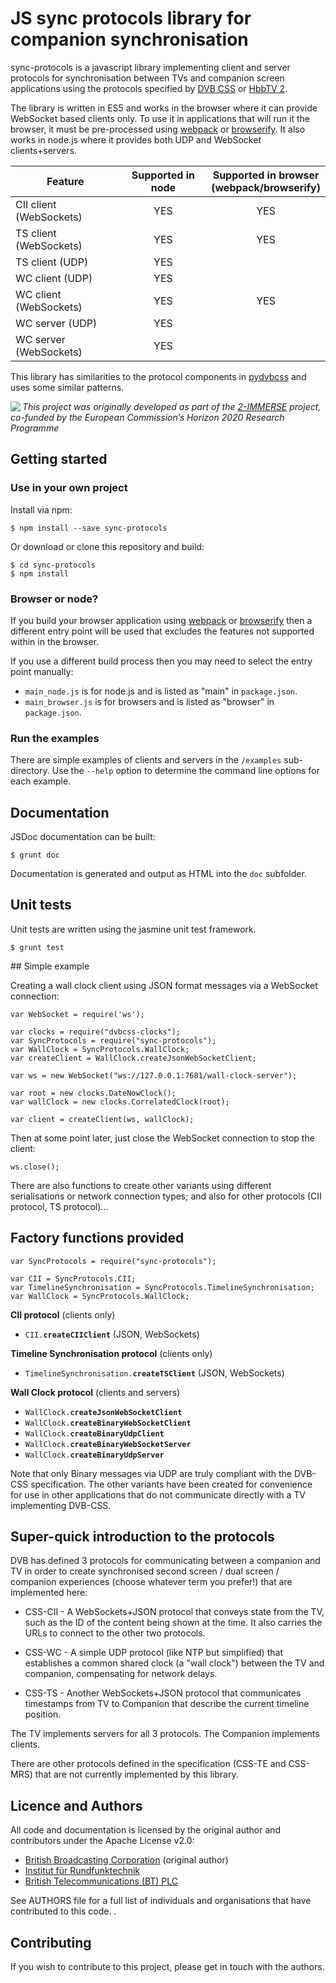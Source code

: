 # JS sync protocols library for companion synchronisation

sync-protocols is a javascript library implementing client and server protocols
for synchronisation between TVs and companion screen applications using the protocols
specified by [DVB CSS](http://www.etsi.org/standards-search?search=103+286&page=1&title=1&keywords=1&ed=1&sortby=1)
or [HbbTV 2](http://hbbtv.org/resource-library/). 
 
The library is written in ES5 and works in the browser where it can provide WebSocket based clients only. To use it in applications that will run it the browser, it must be pre-processed using [webpack](https://webpack.js.org/) or [browserify](http://browserify.org/). It also works in
node.js where it provides both UDP and WebSocket clients+servers.

|**Feature**             |**Supported in node**|**Supported in browser**<br/>(webpack/browserify) |
|------------------------|:------:|:-----------------------------------:|
|CII client (WebSockets) |  YES   | YES                                 |
|TS client (WebSockets)  |  YES   | YES                                 |
|TS client (UDP)         |  YES   |                                     |
|WC client (UDP)         |  YES   |                                     |
|WC client (WebSockets)  |  YES   | YES                                 |
|WC server (UDP)         |  YES   |                                     |
|WC server (WebSockets)  |  YES   | &nbsp;                              |

This library has similarities to the protocol components in [pydvbcss](https://github.com/bbc/pydvbcss)
and uses some similar patterns.

<img src="https://2immerse.eu/wp-content/uploads/2016/04/2-IMM_150x50.png" align="left"/><em>This project was originally developed as part of the <a href="https://2immerse.eu/">2-IMMERSE</a> project, co-funded by the European Commission’s <a hef="http://ec.europa.eu/programmes/horizon2020/">Horizon 2020</a> Research Programme</em>

## Getting started

### Use in your own project


Install via npm:

    $ npm install --save sync-protocols
    
Or download or clone this repository and build:

    $ cd sync-protocols
    $ npm install
    
### Browser or node?

If you build your browser application using [webpack](https://webpack.js.org/) or [browserify](http://browserify.org/) then a different entry point will be used
that excludes the features not supported within in the browser.

If you use a different build process then you may need to select the entry
point manually:

 * `main_node.js` is for node.js and is listed as "main" in `package.json`.
 * `main_browser.js` is for browsers and is listed as "browser" in `package.json`.

### Run the examples

There are simple examples of clients and servers in the `/examples` sub-directory.
Use the `--help` option to determine the command line options for each example.

## Documentation

JSDoc documentation can be built:

    $ grunt doc

Documentation is generated and output as HTML into the `doc` subfolder.


## Unit tests

Unit tests are written using the jasmine unit test framework.

    $ grunt test


## Simple example

Creating a wall clock client using JSON format messages via a WebSocket
connection:

    var WebSocket = require('ws');

    var clocks = require("dvbcss-clocks");
    var SyncProtocols = require("sync-protocols");
    var WallClock = SyncProtocols.WallClock;
    var createClient = WallClock.createJsonWebSocketClient;

    var ws = new WebSocket("ws://127.0.0.1:7681/wall-clock-server");

    var root = new clocks.DateNowClock();
    var wallClock = new clocks.CorrelatedClock(root);

    var client = createClient(ws, wallClock);

Then at some point later, just close the WebSocket connection to stop the client:

    ws.close();

There are also functions to create other variants using different serialisations
or network connection types; and also for other protocols (CII protocol, TS protocol)...

## Factory functions provided

    var SyncProtocols = require("sync-protocols");
    
    var CII = SyncProtocols.CII;
    var TimelineSynchronisation = SyncProtocols.TimelineSynchronisation;
    var WallClock = SyncProtocols.WallClock;


**CII protocol** (clients only)

* `CII.`**`createCIIClient`** (JSON, WebSockets)


**Timeline Synchronisation protocol** (clients only)

* `TimelineSynchronisation.`**`createTSClient`** (JSON, WebSockets)


**Wall Clock protocol** (clients and servers)

* `WallClock.`**`createJsonWebSocketClient`**
* `WallClock.`**`createBinaryWebSocketClient`**
* `WallClock.`**`createBinaryUdpClient`**
* `WallClock.`**`createBinaryWebSocketServer`**
* `WallClock.`**`createBinaryUdpServer`**

Note that only Binary messages via UDP are truly compliant with the DVB-CSS
specification. The other variants have been created for convenience for use
in other applications that do not communicate directly with a TV implementing
DVB-CSS.

## Super-quick introduction to the protocols

DVB has defined 3 protocols for communicating between a companion and TV in
order to create synchronised second screen / dual screen / companion experiences
(choose whatever term you prefer!) that are implemented here:

 * CSS-CII - A WebSockets+JSON protocol that conveys state from the TV, such as
   the ID of the content being shown at the time. It also carries the URLs to
   connect to the other two protocols.

 * CSS-WC - A simple UDP protocol (like NTP but simplified) that establishes a
   common shared clock (a "wall clock") between the TV and companion, compensating
   for network delays.

 * CSS-TS - Another WebSockets+JSON protocol that communicates timestamps from
   TV to Companion that describe the current timeline position.

The TV implements servers for all 3 protocols. The Companion implements clients.

There are other protocols defined in the specification (CSS-TE and CSS-MRS) that
are not currently implemented by this library.


## Licence and Authors

All code and documentation is licensed by the original author and contributors under the Apache License v2.0:

* [British Broadcasting Corporation](http://www.bbc.co.uk/rd) (original author)
* [Institut für Rundfunktechnik](http://www.irt.de/)
* [British Telecommunications (BT) PLC](http://www.bt.com/)

See AUTHORS file for a full list of individuals and organisations that have
contributed to this code.
.

## Contributing

If you wish to contribute to this project, please get in touch with the authors.
